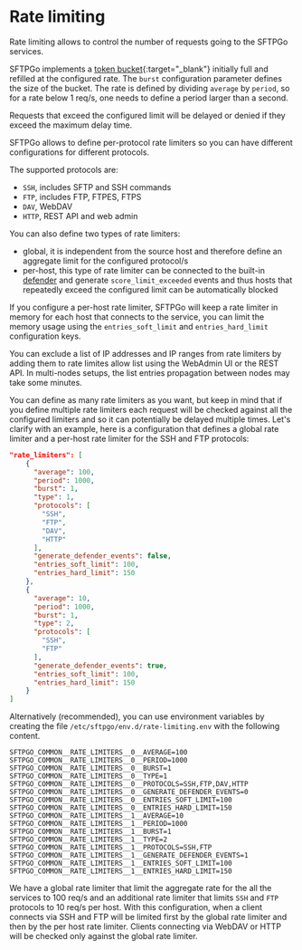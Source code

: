 # Rate limiting

Rate limiting allows to control the number of requests going to the SFTPGo services.

SFTPGo implements a [token bucket](https://en.wikipedia.org/wiki/Token_bucket){:target="_blank"} initially full and refilled at the configured rate. The `burst` configuration parameter defines the size of the bucket. The rate is defined by dividing `average` by `period`, so for a rate below 1 req/s, one needs to define a period larger than a second.

Requests that exceed the configured limit will be delayed or denied if they exceed the maximum delay time.

SFTPGo allows to define per-protocol rate limiters so you can have different configurations for different protocols.

The supported protocols are:

- `SSH`, includes SFTP and SSH commands
- `FTP`, includes FTP, FTPES, FTPS
- `DAV`, WebDAV
- `HTTP`, REST API and web admin

You can also define two types of rate limiters:

- global, it is independent from the source host and therefore define an aggregate limit for the configured protocol/s
- per-host, this type of rate limiter can be connected to the built-in [defender](./defender.md) and generate `score_limit_exceeded` events and thus hosts that repeatedly exceed the configured limit can be automatically blocked

If you configure a per-host rate limiter, SFTPGo will keep a rate limiter in memory for each host that connects to the service, you can limit the memory usage using the `entries_soft_limit` and `entries_hard_limit` configuration keys.

You can exclude a list of IP addresses and IP ranges from rate limiters by adding them to rate limites allow list using the WebAdmin UI or the REST API. In multi-nodes setups, the list entries propagation between nodes may take some minutes.

You can define as many rate limiters as you want, but keep in mind that if you define multiple rate limiters each request will be checked against all the configured limiters and so it can potentially be delayed multiple times. Let's clarify with an example, here is a configuration that defines a global rate limiter and a per-host rate limiter for the SSH and FTP protocols:

```json
"rate_limiters": [
    {
      "average": 100,
      "period": 1000,
      "burst": 1,
      "type": 1,
      "protocols": [
        "SSH",
        "FTP",
        "DAV",
        "HTTP"
      ],
      "generate_defender_events": false,
      "entries_soft_limit": 100,
      "entries_hard_limit": 150
    },
    {
      "average": 10,
      "period": 1000,
      "burst": 1,
      "type": 2,
      "protocols": [
        "SSH",
        "FTP"
      ],
      "generate_defender_events": true,
      "entries_soft_limit": 100,
      "entries_hard_limit": 150
    }
]
```

Alternatively (recommended), you can use environment variables by creating the file `/etc/sftpgo/env.d/rate-limiting.env` with the following content.

```shell
SFTPGO_COMMON__RATE_LIMITERS__0__AVERAGE=100
SFTPGO_COMMON__RATE_LIMITERS__0__PERIOD=1000
SFTPGO_COMMON__RATE_LIMITERS__0__BURST=1
SFTPGO_COMMON__RATE_LIMITERS__0__TYPE=1
SFTPGO_COMMON__RATE_LIMITERS__0__PROTOCOLS=SSH,FTP,DAV,HTTP
SFTPGO_COMMON__RATE_LIMITERS__0__GENERATE_DEFENDER_EVENTS=0
SFTPGO_COMMON__RATE_LIMITERS__0__ENTRIES_SOFT_LIMIT=100
SFTPGO_COMMON__RATE_LIMITERS__0__ENTRIES_HARD_LIMIT=150
SFTPGO_COMMON__RATE_LIMITERS__1__AVERAGE=10
SFTPGO_COMMON__RATE_LIMITERS__1__PERIOD=1000
SFTPGO_COMMON__RATE_LIMITERS__1__BURST=1
SFTPGO_COMMON__RATE_LIMITERS__1__TYPE=2
SFTPGO_COMMON__RATE_LIMITERS__1__PROTOCOLS=SSH,FTP
SFTPGO_COMMON__RATE_LIMITERS__1__GENERATE_DEFENDER_EVENTS=1
SFTPGO_COMMON__RATE_LIMITERS__1__ENTRIES_SOFT_LIMIT=100
SFTPGO_COMMON__RATE_LIMITERS__1__ENTRIES_HARD_LIMIT=150
```

We have a global rate limiter that limit the aggregate rate for the all the services to 100 req/s and an additional rate limiter that limits `SSH` and `FTP` protocols to 10 req/s per host.
With this configuration, when a client connects via SSH and FTP will be limited first by the global rate limiter and then by the per host rate limiter.
Clients connecting via WebDAV or HTTP will be checked only against the global rate limiter.
